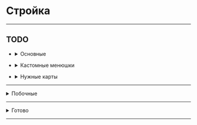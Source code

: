 # Стройка

<hr>

## TODO

- <details>
  <summary>Основные</summary>

    - Обновление витрины? (прокачка времени обновления)
    - Ребитхи - новые города, бустеры статистики
    - Прокачка зданий
    - Проверку поставки блоков через рандомный хеш
    - Интегрировать линии в гайд
    - Взятие кредитов (переработать)
    - Донат: Автомат починка зданий(Здания не ломаются)
    - Глобальный бустер - меньше блоков для починки зданий
    - Изменить меню доната (меньше разных цветов)
    - Обучение (пройтись по всем механикам, рассказать)
    - Прокачка мэрии по внешнему миру
    - Переделать систему кейсов - 1 кейс, из него падает обычный, редкий, легендарный, указать какие работники могу
      выпасть
    - Меню след блоков (инфо про постройку)
    - Ежедневные задания
    - Настройка экономики
    - Мультисерверность (автоматический запуск серверов)

</details>

- <details>
  <summary>Кастомные менюшки</summary>

    - Прокачка рабочего
    - Взятие блоков со склада
    - Прокачка склада
    - Покупка блоков в магазине
    - Круг следующих блоков
    - <details>
      <summary>Глобальная карта мира</summary>

      ![image](https://i.imgur.com/t3I3Brf.jpg)
      </details>
    - <details>
      <summary>Информация про постройку (при наведении)</summary>

      ![image](https://i.imgur.com/GRSM5XF.png)
      </details>

</details>

- <details>
  <summary>Нужные карты</summary>

    - Структуры
    - Локации (перестройка в один город)
    - Здание мэрии
    - Фриланс здания - машины и т.д., чтобы типо транспортировать на заказ

</details>

<hr>

<details>
  <summary>Побочные</summary>

- Переделать покупку локаций на ability с dependencies (зависимыми локациями)

</details>

<hr>

<details>
  <summary>Готово</summary>

<details>
  <summary>Old</summary>

- ✔Взятие денег в долг -> Банк
- ✔Работники + Покупка - в одно меню
- ✔Взятие блоков со склада (ЛКМ - 64, ПКМ - всё)
- ✔Склад: нет места в инвентаре - ...
- ✔Реактивный склад (изменяется без закрытия)
- ✔Тп по локам не работает
- ✔Можно было положить на склад предметы меню и доната (fix)
- ✔Сортировка работников по редкости
- ✔Здание мэрии - пассивный доход, улучшать
- ✔Афк зона
- ✔Донат: Игровая валюта
- <details>
  <summary>✔Русские символы в intelij терминале</summary>

  <h5>Settings/Preferences | Editor | File Encodings</h5>
  ```
  global encoding -> UTF-8
  project encoding -> UTF-8
  ```
  <h5>Help | Edit Custom VM Options</h5>
  ```
  -Dconsole.encoding=UTF-8
  -Dfile.encoding=UTF-8
  ```
  </details>
- ✔Оптимизация мира(gameRules: tickSpeed...)
- ✔Информация по работникам норм - инфо какие поля чё значат
- ✔[Теги в чате](https://colordesigner.io/gradient-generator) ([Готовые градиенты](https://uigradients.com/))
- ✔Ломание зданий улучшить (уведомление)
- ✔Поменять местами покупка - список
- ✔Наводишь на работника - показывается инфа
- ✔Показывать всех игроков в табе
- ✔Показывать, что можно положить на склад блоки, когда входишь в необходимую зону
- ✔Эмоджи денег отображается не по центру -> убрать эмоджи
- ✔Текстуры блоков проподали на складе (fix)
- ✔Статистика плохо робит (fix)
- ✔Теги в табе
- ✔Локации (покупка, перемещение)
- ✔Переходы между локациями
- ✔Рефактор менюшек доната
- ✔Вывод инфы о поломке
- ✔Всё зависало когда рабочий строил довольно быстро (fix)
- ✔Обучение отбрасывало на начальный шаг (fix)
- ✔Ключи в покупке рабочих изменены на 1, 5, 10
- ✔Блокировка перехода между реалмами мини режима (избегание потери статистики)
- ✔Меню настроек (вкл/выкл тега...)
- ✔Применение бустеров (доход)
- ✔Не работает ставка блоков, улучшить (fix)
- ✔Сохранение донатов
- ✔Сохранение работников
- ✔Можно ставить диагональные блоки (блок не соприкасается ни с одним другим)
- ✔Использование локализированных названий предметов
- ✔Мульти чат между серверами
- ✔Снос заглушек для постройки
- ✔Добавить тг бота
- ✔Добавить доп звуки
- ✔Улучшить меню постройки (клавиша M внутри постройки)
- ✔Выводить список блоков и их количество для постройки при выборе проекта
- ✔Группировка при выборе построек и покупки блоков по группам
- ✔Обновить visual driver
- ✔Кнопки инфо про меню
- ✔Информация про характеристики работника в список работников
- ✔Обновлять визуал структуры на принятие / окончание проекта
- ✔Убирать glow place сбора блоков при постройке
- ✔Новые звуки
- ✔В меню магазина показывать информацию про обновление цен
- ✔Оптимизация тасков
- ✔На витрине показывается количество блоков на складе
- ✔Убрать имена у нпс (оставить баннеры)
- ✔Изменены скины у нпс
- ✔Эффекты при неверном блоке
- ✔Игрок при телепортации смотрит вперёд
- ✔Сортировка блоков в витрине (более удобно)
- ✔Купленные блоки идут в инвентарь вместо склада
- ✔Обновлять цены в магазинах
    - ✔Обновлять кнопки при обновлении цен
    - ✔Обновлять кнопки при покупке
    - ✔Показывать сколько осталось до след награды
- ✔Теги
    - ✔Меню покупки/выбора активного
    - ✔Реактивное меню
    - ✔Донатные
- ✔Механика приноса блоков:
    - ✔Починка зданий
    - ✔Рабочим необходимы блоки для постройки
    - ✔Баннер "Положить блоки"
- ✔Достижения
- ✔Шанс x% получить монеты, репутацию
- ✔Улучшены уведомления про починку / поломку зданий
- ✔Быстрый доступ к функциям через команды, клавиши
- ✔Фриланс система -> доп доход (сроки, +- репутации)
    - ✔Выход из проекта -> -деньги, репутация
    - ✔Меню выбора структуры
- ✔Склад
    - ✔Ограничить вместимость
    - ✔Добавить прокачку вместимости
- ✔Показ оставшихся блоков не работал (fix)
- ✔Рабочие строили без учитывания сколько у них блоков (fix)
- ✔Неправильное срабатывание подсказки склада (fix)
- ✔При депозите блоков строителям блоки отдаются все (fix)
- ✔Цвета в showcase и storage меняются (fix)
- ✔Ежедневные награды не робят (fix)

</details>

- ✔Склад переполен - при разных типах блоках
- ✔Покупка пофиксить баги
- ✔Вопросики: Банк, Ежедневные задания, Мэрия, Склад
- ✔Мусорка для блоков
- ✔Выводить + на cursor message
- ✔Переделать главное меню choicer -> selection
- ✔Добавить в главное меню ежедневные награды, работников
- ✔Удалить мультичаты (по кнопкам)
- ✔Перенести всё из statistics в data
- ✔Кд на кнопки в менюшках
- ✔Команда /spawn
- ✔Фикс описания у предмета на витрине
- ✔Добавить все 6 топов
- ✔Рабочие не начинают строить после перезахода
- ✔Клетки для самостоятельной постройки не работают после перезахода
- ✔Сохранение построенных структур
- ✔Доход с построенных структур не добавляется после перезахода
- ✔Реализовать выход из фриланс заказа
- ✔Рабочие не начинают строить после перезахода
- ✔Клетки для самостоятельной постройки не работают после перезахода
- ✔Проблема с перезаходом, playerCell'aми и project'ами
- ✔Вынести работу с user'ом из App
- ✔Пофиксить обновление цен
- ✔Пофиксить бота для сервиза
- ✔Пофиксить кнопку "готово" в менюшке с выбором рабочих
- ✔Вынести работу с user'ом из App
- ✔Пофиксить обновление цен
- ✔Добавить к клеткам выделение при разных состояниях
- ✔Сохранение построек после выхода
- ✔Доход с построенных структур не добавляется после перезахода
- ✔Когда строишь руками из блока иногда выпадает +0 репутации
- ❌Список всех зданий (строящиеся, построенные, фриланс, поломанные)
- !❌Удаление зданий
- !❌Перевести WorkerRapacity с конфига на enum
- !❌Разобраться с единичным user save timeout
- ❌Фриланс:
  - ❌Добавить ограничение по времени на строительво фриланс заказа
  - ✔Реализовать выход из фриланс заказа
  - ❌Сделать confirmation для выхода из фриланса
  - ❌Чем больше репутация - тем больше можешь потерять
- !❌Перевести WorkerRapacity с конфига на enum
- !❌Когда строишь руками из блока иногда выпадает +0 репутации
- !❌Перенести glow place для отдачи блоков рабочим в другое место
- ❌Блокнот для списка блоков
- ❌Glow place открытия меню здания в центре стороны клетки
- ❌Улучшение зданий
- ✔Кастомные сервис (db)
    - ✔Сохранение инвентаря в бд
    - ❌Backup service
    - ❌Не загружать пока не сейвнулось
    - ❌Добавить лог ошибок в тг
    - ❌Event Service (события)
    - ❌Booster service / Кастомный клиент для бустеров
    - ❌Docker
- ❌Заменить стрелки над клетками на баннер с двигающейся стрелкой (разных цветов, зависит от состояния)
- ❌Механика доставки блоков со склада
- ❌Получение достижений
- ❌Add task server down task
- ❌Склад:
    - ❌Добавить прокачку передачи блоков рабочим
- ❌Меню управления зданием (улучшение, удаление, информация)
- ❌Стрелочки к поломанным зданиям
- ❌Ежедневные задания
- ❌Больше новых звуков
- ❌Не подгружается полупостроенное здание при перезаходе (fix)

</details>

<hr>
